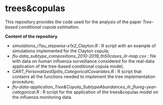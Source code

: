 # trees&copulas
This repository provides the code used for the analysis of  the paper _Tree-based conditional copula estimation_.

**Content of the repository**
- _simulations_iTau_stepwise-x1x2_Clayton.R_ : R script with an example of simulations implemented for the Clayton copula;
- _flu-data_subtype_compositions_2010-2019_th50cases_ilr-map.csv_ : file with data on human influenza surveillance considered for the real-data application of the tree-based conditional copula model;
- _CART_PersonalizedSplits_CategoricalCovariates.R_ : R script that contains all the functions needed to implement the tree implementation procedure;
- _flu-data-application_Tree&Copula_SubtypeAbundances_ilr_flureg-year-categorical.R_ : R script for the application of the trees&copulas  model on the influenza monitoring data.

